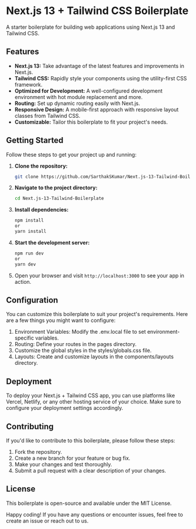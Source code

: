 # Next.js 13 + Tailwind CSS Boilerplate

A starter boilerplate for building web applications using Next.js 13 and Tailwind CSS.

## Features

- **Next.js 13:** Take advantage of the latest features and improvements in Next.js.
- **Tailwind CSS:** Rapidly style your components using the utility-first CSS framework.
- **Optimized for Development:** A well-configured development environment with hot module replacement and more.
- **Routing:** Set up dynamic routing easily with Next.js.
- **Responsive Design:** A mobile-first approach with responsive layout classes from Tailwind CSS.
- **Customizable:** Tailor this boilerplate to fit your project's needs.

## Getting Started

Follow these steps to get your project up and running:

1. **Clone the repository:**

   ```bash
   git clone https://github.com/SarthakSKumar/Next.js-13-Tailwind-Boilerplate.git
   ```
   
2. **Navigate to the project directory:**
   ```bash
   cd Next.js-13-Tailwind-Boilerplate
   ```
   
3. **Install dependencies:**
   
   ```bash
   npm install
   or
   yarn install
   ```
4. **Start the development server:**
   ```bash
   npm run dev
   or
   yarn dev
   ```

5. Open your browser and visit `http://localhost:3000` to see your app in action.

## Configuration
You can customize this boilerplate to suit your project's requirements. Here are a few things you might want to configure:
1. Environment Variables: Modify the .env.local file to set environment-specific variables.
2. Routing: Define your routes in the pages directory.
3. Customize the global styles in the styles/globals.css file.
4. Layouts: Create and customize layouts in the components/layouts directory.

## Deployment
To deploy your Next.js + Tailwind CSS app, you can use platforms like Vercel, Netlify, or any other hosting service of your choice. Make sure to configure your deployment settings accordingly.

## Contributing
If you'd like to contribute to this boilerplate, please follow these steps:

1. Fork the repository.
2. Create a new branch for your feature or bug fix.
3. Make your changes and test thoroughly.
4. Submit a pull request with a clear description of your changes.
   
## License
This boilerplate is open-source and available under the MIT License.

Happy coding! If you have any questions or encounter issues, feel free to create an issue or reach out to us.
